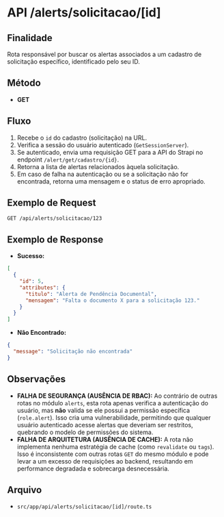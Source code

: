 # API /alerts/solicitacao/[id]

## Finalidade
Rota responsável por buscar os alertas associados a um cadastro de solicitação específico, identificado pelo seu ID.

## Método
- **GET**

## Fluxo
1.  Recebe o `id` do cadastro (solicitação) na URL.
2.  Verifica a sessão do usuário autenticado (`GetSessionServer`).
3.  Se autenticado, envia uma requisição GET para a API do Strapi no endpoint `/alert/get/cadastro/{id}`.
4.  Retorna a lista de alertas relacionados àquela solicitação.
5.  Em caso de falha na autenticação ou se a solicitação não for encontrada, retorna uma mensagem e o status de erro apropriado.

## Exemplo de Request
```http
GET /api/alerts/solicitacao/123
```

## Exemplo de Response
- **Sucesso:**
```json
[
  {
    "id": 5,
    "attributes": { 
      "titulo": "Alerta de Pendência Documental",
      "mensagem": "Falta o documento X para a solicitação 123."
    }
  }
]
```
- **Não Encontrado:**
```json
{
  "message": "Solicitação não encontrada"
}
```

## Observações
- **FALHA DE SEGURANÇA (AUSÊNCIA DE RBAC):** Ao contrário de outras rotas no módulo `alerts`, esta rota apenas verifica a autenticação do usuário, mas **não** valida se ele possui a permissão específica (`role.alert`). Isso cria uma vulnerabilidade, permitindo que qualquer usuário autenticado acesse alertas que deveriam ser restritos, quebrando o modelo de permissões do sistema.
- **FALHA DE ARQUITETURA (AUSÊNCIA DE CACHE):** A rota não implementa nenhuma estratégia de cache (como `revalidate` ou `tags`). Isso é inconsistente com outras rotas `GET` do mesmo módulo e pode levar a um excesso de requisições ao backend, resultando em performance degradada e sobrecarga desnecessária.

## Arquivo
- `src/app/api/alerts/solicitacao/[id]/route.ts`
